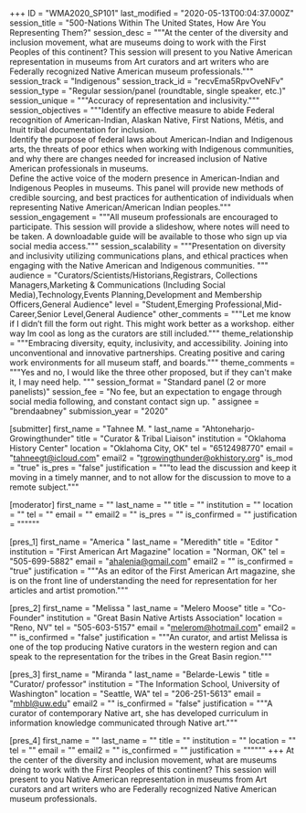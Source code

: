 +++
ID = "WMA2020_SP101"
last_modified = "2020-05-13T00:04:37.000Z"
session_title = "500-Nations Within The United States, How Are You Representing Them?"
session_desc = """At the center of the diversity and inclusion movement, what are museums doing to work with the First Peoples of this continent? This session will present to you Native American representation in museums from Art curators and art writers who are Federally recognized Native American museum professionals."""
session_track = "Indigenous"
session_track_id = "recvEma5RpvOveNFv"
session_type = "Regular session/panel (roundtable, single speaker, etc.)"
session_unique = """Accuracy of representation and inclusivity."""
session_objectives = """Identify an effective measure to abide Federal recognition of American-Indian, Alaskan Native, First Nations, Métis, and Inuit tribal documentation for inclusion.<br>Identify the purpose of federal laws about American-Indian and Indigenous arts, the threats of poor ethics when working with Indigenous communities, and why there are changes needed for increased inclusion of Native American professionals in museums.<br>Define the active voice of the modern presence in American-Indian and Indigenous Peoples in museums. This panel will provide new methods of credible sourcing, and best practices for authentication of individuals when representing Native American/American Indian peoples."""
session_engagement = """All museum professionals are encouraged to participate. This session will provide a slideshow, where notes will need to be taken. A downloadable guide will be available to those who sign up via social media access."""
session_scalability = """Presentation on diversity and inclusivity utilizing communications plans, and ethical practices when engaging with the Native American and Indigenous communities. """
audience = "Curators/Scientists/Historians,Registrars, Collections Managers,Marketing & Communications (Including Social Media),Technology,Events Planning,Development and Membership Officers,General Audience"
level = "Student,Emerging Professional,Mid-Career,Senior Level,General Audience"
other_comments = """Let me know if I didn’t fill the form out right. This might work better as a workshop. either way Im cool as long as the curators are still included."""
theme_relationship = """Embracing diversity, equity, inclusivity, and accessibility. Joining into unconventional and innovative partnerships. Creating positive and caring work environments for all museum staff, and boards."""
theme_comments = """Yes and no, I would like the three other proposed, but if they can't make it, I may need help. """
session_format = "Standard panel (2 or more panelists)"
session_fee = "No fee, but an expectation to engage through social media following, and constant contact sign up. "
assignee = "brendaabney"
submission_year = "2020"

[submitter]
first_name = "Tahnee M. "
last_name = "Ahtoneharjo-Growingthunder"
title = "Curator & Tribal Liaison"
institution = "Oklahoma History Center"
location = "Oklahoma City, OK"
tel = "6512498770"
email = "tahneegt@icloud.com"
email2 = "tgrowingthunder@okhistory.org"
is_mod = "true"
is_pres = "false"
justification = """to lead the discussion and keep it moving in a timely manner, and to not allow for the discussion to move to a remote subject."""

[moderator]
first_name = ""
last_name = ""
title = ""
institution = ""
location = ""
tel = ""
email = ""
email2 = ""
is_pres = ""
is_confirmed = ""
justification = """"""

[pres_1]
first_name = "America "
last_name = "Meredith"
title = "Editor "
institution = "First American Art Magazine"
location = "Norman, OK"
tel = "505-699-5882"
email = "ahalenia@gmail.com"
email2 = ""
is_confirmed = "true"
justification = """As an editor of the First American Art magazine, she is on the front line of understanding the need for representation for her articles and artist promotion."""

[pres_2]
first_name = "Melissa "
last_name = "Melero Moose"
title = "Co-Founder"
institution = "Great Basin Native Artists Association"
location = "Reno, NV"
tel = "505-603-5157"
email = "melerom@hotmail.com"
email2 = ""
is_confirmed = "false"
justification = """An curator, and artist Melissa is one of the top producing Native curators in the western region and can speak to the representation for the tribes in the Great Basin region."""

[pres_3]
first_name = "Miranda "
last_name = "Belarde-Lewis "
title = "Curator/ professor"
institution = "The Information School, University of Washington"
location = "Seattle, WA"
tel = "206-251-5613"
email = "mhbl@uw.edu"
email2 = ""
is_confirmed = "false"
justification = """A curator of contemporary Native art, she has developed curriculum in information knowledge communicated through Native art."""

[pres_4]
first_name = ""
last_name = ""
title = ""
institution = ""
location = ""
tel = ""
email = ""
email2 = ""
is_confirmed = ""
justification = """"""
+++
At the center of the diversity and inclusion movement, what are museums doing to work with the First Peoples of this continent? This session will present to you Native American representation in museums from Art curators and art writers who are Federally recognized Native American museum professionals.